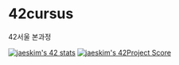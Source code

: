 # 42cursus
42서울 본과정

[![jaeskim's 42 stats](https://badge42.herokuapp.com/api/stats/kyounkim)](https://github.com/JaeSeoKim/badge42)
[![jaeskim's 42Project Score](https://badge42.herokuapp.com/api/project/kyounkim/ft_printf)](https://github.com/JaeSeoKim/badge42)
